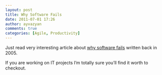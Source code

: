```yaml
---
layout: post
title: Why Software Fails
date: 2011-07-01 17:26
author: ayvazyan
comments: true
categories: [Agile, Productivity]
---
```

<p>Just read very interesting article about <a href="http://spectrum.ieee.org/computing/software/why-software-fails">why software fails</a> written back in 2005.</p>  <p>If you are working on IT projects I’m totally sure you’ll find it worth to checkout.</p>
